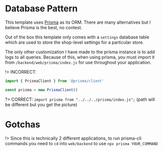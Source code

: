 # Database Pattern

This template uses [Prisma](https://www.prisma.io/) as its ORM. There are many alternatives but I believe Prisma is the best, no contest.

Out of the box this template only comes with a `settings` database table which are used to store the shop-level settings for a particular store.

The only other customization I have made to the prisma instance is to add logs to all queries. Because of this, when using prisma, you must import it from `/backend/web/prisma/index.js` for use throughout your application.

!> INCORRECT:
```js
import { PrismaClient } from '@prisma/client'

const prisma = new PrismaClient()
```

?> CORRECT: `import prisma from "../../../prisma/index.js";` (path will be different but you get the picture)

# Gotchas

!> Since this is technically 2 different applications, to run prisma-cli commands you need to `cd` into `web/backend` to use `npx prisma YOUR_COMMAND`